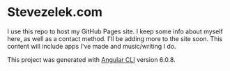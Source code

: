 # Stevezelek.com

I use this repo to host my GitHub Pages site. I keep some info about myself here, as well as a contact method. I'll be adding more to the site soon. This content will include apps I've made and music/writing I do.

This project was generated with [Angular CLI](https://github.com/angular/angular-cli) version 6.0.8.
